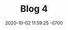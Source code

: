 ---
layout: post
title:  "Blog 4"
date:   2020-10-02 11:59:25 -0700
categories: jekyll blogs
auther: "Namtae"
---